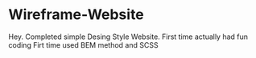 # Wireframe-Website
Hey. Completed simple Desing Style Website. 
First time actually had fun coding
Firt time used BEM method and SCSS
